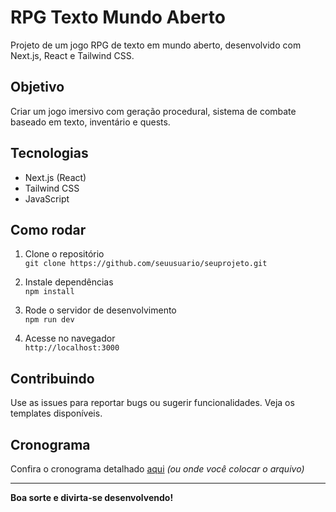 # RPG Texto Mundo Aberto

Projeto de um jogo RPG de texto em mundo aberto, desenvolvido com Next.js, React e Tailwind CSS.

## Objetivo

Criar um jogo imersivo com geração procedural, sistema de combate baseado em texto, inventário e quests.

## Tecnologias

- Next.js (React)
- Tailwind CSS
- JavaScript

## Como rodar

1. Clone o repositório  
   `git clone https://github.com/seuusuario/seuprojeto.git`

2. Instale dependências  
   `npm install`

3. Rode o servidor de desenvolvimento  
   `npm run dev`

4. Acesse no navegador  
   `http://localhost:3000`

## Contribuindo

Use as issues para reportar bugs ou sugerir funcionalidades. Veja os templates disponíveis.

## Cronograma

Confira o cronograma detalhado [aqui](./CRONOGRAMA.md) *(ou onde você colocar o arquivo)*

---

**Boa sorte e divirta-se desenvolvendo!**
